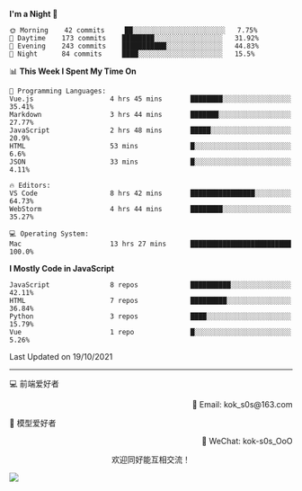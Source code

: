 <!--START_SECTION:waka-->
**I'm a Night 🦉** 

```text
🌞 Morning    42 commits     ██░░░░░░░░░░░░░░░░░░░░░░░   7.75% 
🌆 Daytime    173 commits    ████████░░░░░░░░░░░░░░░░░   31.92% 
🌃 Evening    243 commits    ███████████░░░░░░░░░░░░░░   44.83% 
🌙 Night      84 commits     ████░░░░░░░░░░░░░░░░░░░░░   15.5%

```


📊 **This Week I Spent My Time On** 

```text
💬 Programming Languages: 
Vue.js                   4 hrs 45 mins       ████████░░░░░░░░░░░░░░░░░   35.41% 
Markdown                 3 hrs 44 mins       ███████░░░░░░░░░░░░░░░░░░   27.77% 
JavaScript               2 hrs 48 mins       █████░░░░░░░░░░░░░░░░░░░░   20.9% 
HTML                     53 mins             █░░░░░░░░░░░░░░░░░░░░░░░░   6.6% 
JSON                     33 mins             █░░░░░░░░░░░░░░░░░░░░░░░░   4.11%

🔥 Editors: 
VS Code                  8 hrs 42 mins       ████████████████░░░░░░░░░   64.73% 
WebStorm                 4 hrs 44 mins       ████████░░░░░░░░░░░░░░░░░   35.27%

💻 Operating System: 
Mac                      13 hrs 27 mins      █████████████████████████   100.0%

```

**I Mostly Code in JavaScript** 

```text
JavaScript               8 repos             ██████████░░░░░░░░░░░░░░░   42.11% 
HTML                     7 repos             █████████░░░░░░░░░░░░░░░░   36.84% 
Python                   3 repos             ████░░░░░░░░░░░░░░░░░░░░░   15.79% 
Vue                      1 repo              █░░░░░░░░░░░░░░░░░░░░░░░░   5.26%

```



 Last Updated on 19/10/2021
<!--END_SECTION:waka-->

---

💻 前端爱好者 

<p align="right">
📧 Email: kok_s0s@163.com 
</p> 

<p align="left">
🧩 模型爱好者
</p>

<p align="right">
📲 WeChat: kok-s0s_OoO
</p>


<p align="center">欢迎同好能互相交流！</p>

<img align="center"  src="https://www.kok-s0s.top/usr/uploads/2021/01/4291479694.jpg">
